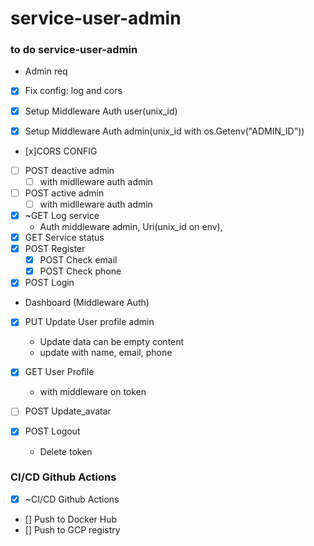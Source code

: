 # service-user-admin


### to do service-user-admin


- Admin req

- [x] Fix config: log and cors

- [x] Setup Middleware Auth user(unix_id)
- [x] Setup Middleware Auth admin(unix_id with os.Getenv("ADMIN_ID"))

- [x]CORS CONFIG

- [ ] POST deactive admin
    - [ ] with midlleware auth admin
- [ ] POST active admin
    - [ ] with midlleware auth admin

- [x] ~GET Log service
    - Auth middleware admin, Uri(unix_id on env), 
- [x] GET Service status
- [x] POST Register
    - [x] POST Check email
    - [x] POST Check phone
- [x] POST Login

- Dashboard (Middleware Auth)
- [x] PUT Update User profile admin
    - Update data can be empty content
    - update with name, email, phone
- [x] GET User Profile
    - with middleware on token

- [ ] POST Update_avatar


- [x] POST Logout
    - Delete token 


### CI/CD Github Actions

- [x] ~CI/CD Github Actions
- [] Push to Docker Hub
- [] Push to GCP registry


